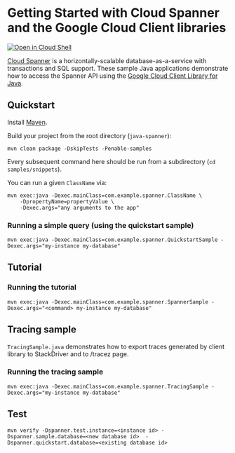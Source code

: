# Getting Started with Cloud Spanner and the Google Cloud Client libraries

<a href="https://console.cloud.google.com/cloudshell/open?git_repo=https://github.com/googleapis/java-spanner&page=editor&open_in_editor=samples/README.md">
<img alt="Open in Cloud Shell" src ="http://gstatic.com/cloudssh/images/open-btn.png"></a>

[Cloud Spanner][Spanner] is a horizontally-scalable database-as-a-service
with transactions and SQL support.
These sample Java applications demonstrate how to access the Spanner API using
the [Google Cloud Client Library for Java][java-spanner].

[Spanner]: https://cloud.google.com/spanner/
[java-spanner]: https://github.com/googleapis/java-spanner

## Quickstart

Install [Maven](http://maven.apache.org/).

Build your project from the root directory (`java-spanner`):

    mvn clean package -DskipTests -Penable-samples

Every subsequent command here should be run from a subdirectory (`cd samples/snippets`).

You can run a given `ClassName` via:

    mvn exec:java -Dexec.mainClass=com.example.spanner.ClassName \
        -DpropertyName=propertyValue \
        -Dexec.args="any arguments to the app"

### Running a simple query (using the quickstart sample)

    mvn exec:java -Dexec.mainClass=com.example.spanner.QuickstartSample -Dexec.args="my-instance my-database"

## Tutorial

### Running the tutorial
    mvn exec:java -Dexec.mainClass=com.example.spanner.SpannerSample -Dexec.args="<command> my-instance my-database"

## Tracing sample
`TracingSample.java` demonstrates how to export traces generated by client library to StackDriver and to /tracez page.

### Running the tracing sample
    mvn exec:java -Dexec.mainClass=com.example.spanner.TracingSample -Dexec.args="my-instance my-database"

## Test
    mvn verify -Dspanner.test.instance=<instance id> -Dspanner.sample.database=<new database id>  -Dspanner.quickstart.database=<existing database id>
